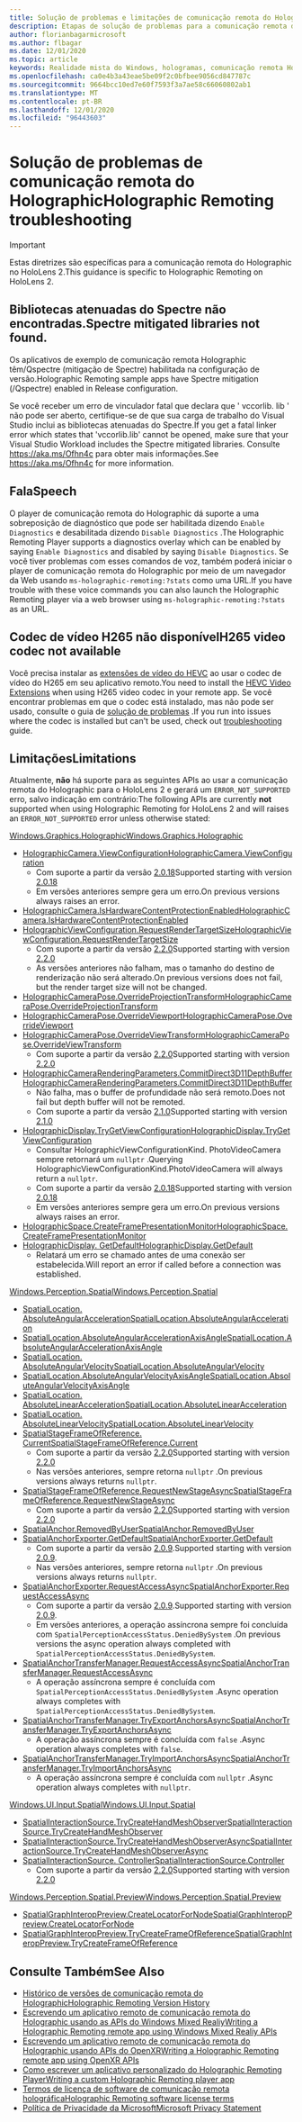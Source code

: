 ```yaml
---
title: Solução de problemas e limitações de comunicação remota do Holographic
description: Etapas de solução de problemas para a comunicação remota do Holographic no HoloLens 2.
author: florianbagarmicrosoft
ms.author: flbagar
ms.date: 12/01/2020
ms.topic: article
keywords: Realidade mista do Windows, hologramas, comunicação remota Holographic, renderização remota, renderização de rede, HoloLens, hologramas remotos, solução de problemas, ajuda, headset de realidade misturada, headset de realidade mista do Windows, headset de realidade virtual
ms.openlocfilehash: ca0e4b3a43eae5be09f2c0bfbee9056cd847787c
ms.sourcegitcommit: 9664bcc10ed7e60f7593f3a7ae58c66060802ab1
ms.translationtype: MT
ms.contentlocale: pt-BR
ms.lasthandoff: 12/01/2020
ms.locfileid: "96443603"
---
```

# <a name="holographic-remoting-troubleshooting"></a><span data-ttu-id="588ca-104">Solução de problemas de comunicação remota do Holographic</span><span class="sxs-lookup"><span data-stu-id="588ca-104">Holographic Remoting troubleshooting</span></span>

> [!IMPORTANT]
> <span data-ttu-id="588ca-105">Estas diretrizes são específicas para a comunicação remota do Holographic no HoloLens 2.</span><span class="sxs-lookup"><span data-stu-id="588ca-105">This guidance is specific to Holographic Remoting on HoloLens 2.</span></span>

## <a name="spectre-mitigated-libraries-not-found"></a><span data-ttu-id="588ca-106">Bibliotecas atenuadas do Spectre não encontradas.</span><span class="sxs-lookup"><span data-stu-id="588ca-106">Spectre mitigated libraries not found.</span></span>

<span data-ttu-id="588ca-107">Os aplicativos de exemplo de comunicação remota Holographic têm/Qspectre (mitigação de Spectre) habilitada na configuração de versão.</span><span class="sxs-lookup"><span data-stu-id="588ca-107">Holographic Remoting sample apps have Spectre mitigation (/Qspectre) enabled in Release configuration.</span></span>

<span data-ttu-id="588ca-108">Se você receber um erro de vinculador fatal que declara que ' vccorlib. lib ' não pode ser aberto, certifique-se de que sua carga de trabalho do Visual Studio inclui as bibliotecas atenuadas do Spectre.</span><span class="sxs-lookup"><span data-stu-id="588ca-108">If you get a fatal linker error which states that 'vccorlib.lib' cannot be opened, make sure that your Visual Studio Workload includes the Spectre mitigated libraries.</span></span> <span data-ttu-id="588ca-109">Consulte https://aka.ms/Ofhn4c para obter mais informações.</span><span class="sxs-lookup"><span data-stu-id="588ca-109">See https://aka.ms/Ofhn4c for more information.</span></span>

## <a name="speech"></a><span data-ttu-id="588ca-110">Fala</span><span class="sxs-lookup"><span data-stu-id="588ca-110">Speech</span></span>

<span data-ttu-id="588ca-111">O player de comunicação remota do Holographic dá suporte a uma sobreposição de diagnóstico que pode ser habilitada dizendo ```Enable Diagnostics``` e desabilitada dizendo ```Disable Diagnostics``` .</span><span class="sxs-lookup"><span data-stu-id="588ca-111">The Holographic Remoting Player supports a diagnostics overlay which can be enabled by saying ```Enable Diagnostics``` and disabled by saying ```Disable Diagnostics```.</span></span> <span data-ttu-id="588ca-112">Se você tiver problemas com esses comandos de voz, também poderá iniciar o player de comunicação remota do Holographic por meio de um navegador da Web usando ```ms-holographic-remoting:?stats``` como uma URL.</span><span class="sxs-lookup"><span data-stu-id="588ca-112">If you have trouble with these voice commands you can also launch the Holographic Remoting player via a web browser using ```ms-holographic-remoting:?stats``` as an URL.</span></span>

## <a name="h265-video-codec-not-available"></a><span data-ttu-id="588ca-113">Codec de vídeo H265 não disponível</span><span class="sxs-lookup"><span data-stu-id="588ca-113">H265 video codec not available</span></span>

<span data-ttu-id="588ca-114">Você precisa instalar as [extensões de vídeo do HEVC](https://www.microsoft.com/p/hevc-video-extensions/9nmzlz57r3t7) ao usar o codec de vídeo do H265 em seu aplicativo remoto.</span><span class="sxs-lookup"><span data-stu-id="588ca-114">You need to install the [HEVC Video Extensions](https://www.microsoft.com/p/hevc-video-extensions/9nmzlz57r3t7) when using H265 video codec in your remote app.</span></span> <span data-ttu-id="588ca-115">Se você encontrar problemas em que o codec está instalado, mas não pode ser usado, consulte o guia de [solução de problemas](https://docs.microsoft.com/azure/remote-rendering/resources/troubleshoot#h265-codec-not-available) .</span><span class="sxs-lookup"><span data-stu-id="588ca-115">If you run into issues where the codec is installed but can't be used, check out [troubleshooting](https://docs.microsoft.com/azure/remote-rendering/resources/troubleshoot#h265-codec-not-available) guide.</span></span>

## <a name="limitations"></a><span data-ttu-id="588ca-116">Limitações</span><span class="sxs-lookup"><span data-stu-id="588ca-116">Limitations</span></span>

<span data-ttu-id="588ca-117">Atualmente, **não** há suporte para as seguintes APIs ao usar a comunicação remota do Holographic para o HoloLens 2 e gerará um ```ERROR_NOT_SUPPORTED``` erro, salvo indicação em contrário:</span><span class="sxs-lookup"><span data-stu-id="588ca-117">The following APIs are currently **not** supported when using Holographic Remoting for HoloLens 2 and will raises an ```ERROR_NOT_SUPPORTED``` error unless otherwise stated:</span></span>

[<span data-ttu-id="588ca-118">Windows.Graphics.Holographic</span><span class="sxs-lookup"><span data-stu-id="588ca-118">Windows.Graphics.Holographic</span></span>](https://docs.microsoft.com/uwp/api/windows.graphics.holographic)

* [<span data-ttu-id="588ca-119">HolographicCamera.ViewConfiguration</span><span class="sxs-lookup"><span data-stu-id="588ca-119">HolographicCamera.ViewConfiguration</span></span>](https://docs.microsoft.com/uwp/api/windows.graphics.holographic.holographiccamera.viewconfiguration)
  - <span data-ttu-id="588ca-120">Com suporte a partir da versão [2.0.18](holographic-remoting-version-history.md#v2.0.18)</span><span class="sxs-lookup"><span data-stu-id="588ca-120">Supported starting with version [2.0.18](holographic-remoting-version-history.md#v2.0.18)</span></span>
  - <span data-ttu-id="588ca-121">Em versões anteriores sempre gera um erro.</span><span class="sxs-lookup"><span data-stu-id="588ca-121">On previous versions always raises an error.</span></span>
* [<span data-ttu-id="588ca-122">HolographicCamera.IsHardwareContentProtectionEnabled</span><span class="sxs-lookup"><span data-stu-id="588ca-122">HolographicCamera.IsHardwareContentProtectionEnabled</span></span>](https://docs.microsoft.com/uwp/api/windows.graphics.holographic.holographiccamera.ishardwarecontentprotectionenabled#Windows_Graphics_Holographic_HolographicCamera_IsHardwareContentProtectionEnabled)
* [<span data-ttu-id="588ca-123">HolographicViewConfiguration.RequestRenderTargetSize</span><span class="sxs-lookup"><span data-stu-id="588ca-123">HolographicViewConfiguration.RequestRenderTargetSize</span></span>](https://docs.microsoft.com/uwp/api/windows.graphics.holographic.holographicviewconfiguration.requestrendertargetsize#Windows_Graphics_Holographic_HolographicViewConfiguration_RequestRenderTargetSize_Windows_Foundation_Size_)
  - <span data-ttu-id="588ca-124">Com suporte a partir da versão [2.2.0](holographic-remoting-version-history.md#v2.2.0)</span><span class="sxs-lookup"><span data-stu-id="588ca-124">Supported starting with version [2.2.0](holographic-remoting-version-history.md#v2.2.0)</span></span>
  - <span data-ttu-id="588ca-125">As versões anteriores não falham, mas o tamanho do destino de renderização não será alterado.</span><span class="sxs-lookup"><span data-stu-id="588ca-125">On previous versions does not fail, but the render target size will not be changed.</span></span>
* [<span data-ttu-id="588ca-126">HolographicCameraPose.OverrideProjectionTransform</span><span class="sxs-lookup"><span data-stu-id="588ca-126">HolographicCameraPose.OverrideProjectionTransform</span></span>](https://docs.microsoft.com/uwp/api/windows.graphics.holographic.holographiccamerapose.overrideprojectiontransform)
* [<span data-ttu-id="588ca-127">HolographicCameraPose.OverrideViewport</span><span class="sxs-lookup"><span data-stu-id="588ca-127">HolographicCameraPose.OverrideViewport</span></span>](https://docs.microsoft.com/uwp/api/windows.graphics.holographic.holographiccamerapose.overrideviewport)
* [<span data-ttu-id="588ca-128">HolographicCameraPose.OverrideViewTransform</span><span class="sxs-lookup"><span data-stu-id="588ca-128">HolographicCameraPose.OverrideViewTransform</span></span>](https://docs.microsoft.com/uwp/api/windows.graphics.holographic.holographiccamerapose.overrideviewtransform)
  - <span data-ttu-id="588ca-129">Com suporte a partir da versão [2.2.0](holographic-remoting-version-history.md#v2.2.0)</span><span class="sxs-lookup"><span data-stu-id="588ca-129">Supported starting with version [2.2.0](holographic-remoting-version-history.md#v2.2.0)</span></span>
* [<span data-ttu-id="588ca-130">HolographicCameraRenderingParameters.CommitDirect3D11DepthBuffer</span><span class="sxs-lookup"><span data-stu-id="588ca-130">HolographicCameraRenderingParameters.CommitDirect3D11DepthBuffer</span></span>](https://docs.microsoft.com/uwp/api/windows.graphics.holographic.holographiccamerarenderingparameters.commitdirect3d11depthbuffer#Windows_Graphics_Holographic_HolographicCameraRenderingParameters_CommitDirect3D11DepthBuffer_Windows_Graphics_DirectX_Direct3D11_IDirect3DSurface_)
  - <span data-ttu-id="588ca-131">Não falha, mas o buffer de profundidade não será remoto.</span><span class="sxs-lookup"><span data-stu-id="588ca-131">Does not fail but depth buffer will not be remoted.</span></span>
  - <span data-ttu-id="588ca-132">Com suporte a partir da versão [2.1.0](holographic-remoting-version-history.md#v2.1.0)</span><span class="sxs-lookup"><span data-stu-id="588ca-132">Supported starting with version [2.1.0](holographic-remoting-version-history.md#v2.1.0)</span></span>
* [<span data-ttu-id="588ca-133">HolographicDisplay.TryGetViewConfiguration</span><span class="sxs-lookup"><span data-stu-id="588ca-133">HolographicDisplay.TryGetViewConfiguration</span></span>](https://docs.microsoft.com/uwp/api/windows.graphics.holographic.holographicdisplay.trygetviewconfiguration)
  - <span data-ttu-id="588ca-134">Consultar HolographicViewConfigurationKind. PhotoVideoCamera sempre retornará um ```nullptr``` .</span><span class="sxs-lookup"><span data-stu-id="588ca-134">Querying HolographicViewConfigurationKind.PhotoVideoCamera will always return a ```nullptr```.</span></span>
  - <span data-ttu-id="588ca-135">Com suporte a partir da versão [2.0.18](holographic-remoting-version-history.md#v2.0.18)</span><span class="sxs-lookup"><span data-stu-id="588ca-135">Supported starting with version [2.0.18](holographic-remoting-version-history.md#v2.0.18)</span></span>
  - <span data-ttu-id="588ca-136">Em versões anteriores sempre gera um erro.</span><span class="sxs-lookup"><span data-stu-id="588ca-136">On previous versions always raises an error.</span></span>
* [<span data-ttu-id="588ca-137">HolographicSpace.CreateFramePresentationMonitor</span><span class="sxs-lookup"><span data-stu-id="588ca-137">HolographicSpace.CreateFramePresentationMonitor</span></span>](https://docs.microsoft.com/uwp/api/windows.graphics.holographic.holographicspace.createframepresentationmonitor)
* [<span data-ttu-id="588ca-138">HolographicDisplay. GetDefault</span><span class="sxs-lookup"><span data-stu-id="588ca-138">HolographicDisplay.GetDefault</span></span>](https://docs.microsoft.com/uwp/api/windows.graphics.holographic.holographicdisplay.getdefault#Windows_Graphics_Holographic_HolographicDisplay_GetDefault)
  - <span data-ttu-id="588ca-139">Relatará um erro se chamado antes de uma conexão ser estabelecida.</span><span class="sxs-lookup"><span data-stu-id="588ca-139">Will report an error if called before a connection was established.</span></span>


[<span data-ttu-id="588ca-140">Windows.Perception.Spatial</span><span class="sxs-lookup"><span data-stu-id="588ca-140">Windows.Perception.Spatial</span></span>](https://docs.microsoft.com/uwp/api/windows.perception.spatial)

* [<span data-ttu-id="588ca-141">SpatialLocation. AbsoluteAngularAcceleration</span><span class="sxs-lookup"><span data-stu-id="588ca-141">SpatialLocation.AbsoluteAngularAcceleration</span></span>](https://docs.microsoft.com/uwp/api/windows.perception.spatial.spatiallocation.absoluteangularacceleration)
* [<span data-ttu-id="588ca-142">SpatialLocation.AbsoluteAngularAccelerationAxisAngle</span><span class="sxs-lookup"><span data-stu-id="588ca-142">SpatialLocation.AbsoluteAngularAccelerationAxisAngle</span></span>](https://docs.microsoft.com/uwp/api/windows.perception.spatial.spatiallocation.absoluteangularaccelerationaxisangle)
* [<span data-ttu-id="588ca-143">SpatialLocation. AbsoluteAngularVelocity</span><span class="sxs-lookup"><span data-stu-id="588ca-143">SpatialLocation.AbsoluteAngularVelocity</span></span>](https://docs.microsoft.com/uwp/api/windows.perception.spatial.spatiallocation.absoluteangularvelocity)
* [<span data-ttu-id="588ca-144">SpatialLocation.AbsoluteAngularVelocityAxisAngle</span><span class="sxs-lookup"><span data-stu-id="588ca-144">SpatialLocation.AbsoluteAngularVelocityAxisAngle</span></span>](https://docs.microsoft.com/uwp/api/windows.perception.spatial.spatiallocation.absoluteangularvelocityaxisangle)
* [<span data-ttu-id="588ca-145">SpatialLocation. AbsoluteLinearAcceleration</span><span class="sxs-lookup"><span data-stu-id="588ca-145">SpatialLocation.AbsoluteLinearAcceleration</span></span>](https://docs.microsoft.com/uwp/api/windows.perception.spatial.spatiallocation.absolutelinearacceleration)
* [<span data-ttu-id="588ca-146">SpatialLocation. AbsoluteLinearVelocity</span><span class="sxs-lookup"><span data-stu-id="588ca-146">SpatialLocation.AbsoluteLinearVelocity</span></span>](https://docs.microsoft.com/uwp/api/windows.perception.spatial.spatiallocation.absolutelinearvelocity)
* [<span data-ttu-id="588ca-147">SpatialStageFrameOfReference. Current</span><span class="sxs-lookup"><span data-stu-id="588ca-147">SpatialStageFrameOfReference.Current</span></span>](https://docs.microsoft.com/uwp/api/windows.perception.spatial.spatialstageframeofreference.current)
  - <span data-ttu-id="588ca-148">Com suporte a partir da versão [2.2.0](holographic-remoting-version-history.md#v2.2.0)</span><span class="sxs-lookup"><span data-stu-id="588ca-148">Supported starting with version [2.2.0](holographic-remoting-version-history.md#v2.2.0)</span></span>
  - <span data-ttu-id="588ca-149">Nas versões anteriores, sempre retorna ```nullptr``` .</span><span class="sxs-lookup"><span data-stu-id="588ca-149">On previous versions always returns ```nullptr```.</span></span>
* [<span data-ttu-id="588ca-150">SpatialStageFrameOfReference.RequestNewStageAsync</span><span class="sxs-lookup"><span data-stu-id="588ca-150">SpatialStageFrameOfReference.RequestNewStageAsync</span></span>](https://docs.microsoft.com/uwp/api/windows.perception.spatial.spatialstageframeofreference.requestnewstageasync)
  - <span data-ttu-id="588ca-151">Com suporte a partir da versão [2.2.0](holographic-remoting-version-history.md#v2.2.0)</span><span class="sxs-lookup"><span data-stu-id="588ca-151">Supported starting with version [2.2.0](holographic-remoting-version-history.md#v2.2.0)</span></span>
* [<span data-ttu-id="588ca-152">SpatialAnchor.RemovedByUser</span><span class="sxs-lookup"><span data-stu-id="588ca-152">SpatialAnchor.RemovedByUser</span></span>](https://docs.microsoft.com/uwp/api/windows.perception.spatial.spatialanchor.removedbyuser)
* [<span data-ttu-id="588ca-153">SpatialAnchorExporter.GetDefault</span><span class="sxs-lookup"><span data-stu-id="588ca-153">SpatialAnchorExporter.GetDefault</span></span>](https://docs.microsoft.com/uwp/api/windows.perception.spatial.spatialanchorexporter.getdefault
)
  - <span data-ttu-id="588ca-154">Com suporte a partir da versão [2.0.9](holographic-remoting-version-history.md#v2.0.9).</span><span class="sxs-lookup"><span data-stu-id="588ca-154">Supported starting with version [2.0.9](holographic-remoting-version-history.md#v2.0.9).</span></span> 
  - <span data-ttu-id="588ca-155">Nas versões anteriores, sempre retorna ```nullptr``` .</span><span class="sxs-lookup"><span data-stu-id="588ca-155">On previous versions always returns ```nullptr```.</span></span> 
* [<span data-ttu-id="588ca-156">SpatialAnchorExporter.RequestAccessAsync</span><span class="sxs-lookup"><span data-stu-id="588ca-156">SpatialAnchorExporter.RequestAccessAsync</span></span>](https://docs.microsoft.com/uwp/api/windows.perception.spatial.spatialanchorexporter.requestaccessasync
)
  - <span data-ttu-id="588ca-157">Com suporte a partir da versão [2.0.9](holographic-remoting-version-history.md#v2.0.9).</span><span class="sxs-lookup"><span data-stu-id="588ca-157">Supported starting with version [2.0.9](holographic-remoting-version-history.md#v2.0.9).</span></span> 
  - <span data-ttu-id="588ca-158">Em versões anteriores, a operação assíncrona sempre foi concluída com ```SpatialPerceptionAccessStatus.DeniedBySystem``` .</span><span class="sxs-lookup"><span data-stu-id="588ca-158">On previous versions the async operation always completed with ```SpatialPerceptionAccessStatus.DeniedBySystem```.</span></span>
* [<span data-ttu-id="588ca-159">SpatialAnchorTransferManager.RequestAccessAsync</span><span class="sxs-lookup"><span data-stu-id="588ca-159">SpatialAnchorTransferManager.RequestAccessAsync</span></span>](https://docs.microsoft.com/uwp/api/windows.perception.spatial.spatialanchortransfermanager.requestaccessasync#Windows_Perception_Spatial_SpatialAnchorTransferManager_RequestAccessAsync)
  - <span data-ttu-id="588ca-160">A operação assíncrona sempre é concluída com ```SpatialPerceptionAccessStatus.DeniedBySystem``` .</span><span class="sxs-lookup"><span data-stu-id="588ca-160">Async operation always completes with ```SpatialPerceptionAccessStatus.DeniedBySystem```.</span></span>
* [<span data-ttu-id="588ca-161">SpatialAnchorTransferManager.TryExportAnchorsAsync</span><span class="sxs-lookup"><span data-stu-id="588ca-161">SpatialAnchorTransferManager.TryExportAnchorsAsync</span></span>](https://docs.microsoft.com/uwp/api/windows.perception.spatial.spatialanchortransfermanager.tryexportanchorsasync#Windows_Perception_Spatial_SpatialAnchorTransferManager_TryExportAnchorsAsync_Windows_Foundation_Collections_IIterable_Windows_Foundation_Collections_IKeyValuePair_System_String_Windows_Perception_Spatial_SpatialAnchor___Windows_Storage_Streams_IOutputStream_)
  - <span data-ttu-id="588ca-162">A operação assíncrona sempre é concluída com ```false``` .</span><span class="sxs-lookup"><span data-stu-id="588ca-162">Async operation always completes with ```false```.</span></span>
* [<span data-ttu-id="588ca-163">SpatialAnchorTransferManager.TryImportAnchorsAsync</span><span class="sxs-lookup"><span data-stu-id="588ca-163">SpatialAnchorTransferManager.TryImportAnchorsAsync</span></span>](https://docs.microsoft.com/uwp/api/windows.perception.spatial.spatialanchortransfermanager.tryimportanchorsasync
)
  - <span data-ttu-id="588ca-164">A operação assíncrona sempre é concluída com ```nullptr``` .</span><span class="sxs-lookup"><span data-stu-id="588ca-164">Async operation always completes with ```nullptr```.</span></span>

[<span data-ttu-id="588ca-165">Windows.UI.Input.Spatial</span><span class="sxs-lookup"><span data-stu-id="588ca-165">Windows.UI.Input.Spatial</span></span>](https://docs.microsoft.com/uwp/api/windows.ui.input.spatial)

* [<span data-ttu-id="588ca-166">SpatialInteractionSource.TryCreateHandMeshObserver</span><span class="sxs-lookup"><span data-stu-id="588ca-166">SpatialInteractionSource.TryCreateHandMeshObserver</span></span>](https://docs.microsoft.com/uwp/api/windows.ui.input.spatial.spatialinteractionsource.trycreatehandmeshobserver#Windows_UI_Input_Spatial_SpatialInteractionSource_TryCreateHandMeshObserver)
* [<span data-ttu-id="588ca-167">SpatialInteractionSource.TryCreateHandMeshObserverAsync</span><span class="sxs-lookup"><span data-stu-id="588ca-167">SpatialInteractionSource.TryCreateHandMeshObserverAsync</span></span>](https://docs.microsoft.com/uwp/api/windows.ui.input.spatial.spatialinteractionsource.trycreatehandmeshobserverasync)
* [<span data-ttu-id="588ca-168">SpatialInteractionSource. Controller</span><span class="sxs-lookup"><span data-stu-id="588ca-168">SpatialInteractionSource.Controller</span></span>](https://docs.microsoft.com/uwp/api/windows.ui.input.spatial.spatialinteractionsource.controller#Windows_UI_Input_Spatial_SpatialInteractionSource_Controller)
  - <span data-ttu-id="588ca-169">Com suporte a partir da versão [2.2.0](holographic-remoting-version-history.md#v2.2.0)</span><span class="sxs-lookup"><span data-stu-id="588ca-169">Supported starting with version [2.2.0](holographic-remoting-version-history.md#v2.2.0)</span></span>

[<span data-ttu-id="588ca-170">Windows.Perception.Spatial.Preview</span><span class="sxs-lookup"><span data-stu-id="588ca-170">Windows.Perception.Spatial.Preview</span></span>](https://docs.microsoft.com/uwp/api/windows.perception.spatial.preview)

* [<span data-ttu-id="588ca-171">SpatialGraphInteropPreview.CreateLocatorForNode</span><span class="sxs-lookup"><span data-stu-id="588ca-171">SpatialGraphInteropPreview.CreateLocatorForNode</span></span>](https://docs.microsoft.com/uwp/api/windows.perception.spatial.preview.spatialgraphinteroppreview.createlocatorfornode)
* [<span data-ttu-id="588ca-172">SpatialGraphInteropPreview.TryCreateFrameOfReference</span><span class="sxs-lookup"><span data-stu-id="588ca-172">SpatialGraphInteropPreview.TryCreateFrameOfReference</span></span>](https://docs.microsoft.com/uwp/api/windows.perception.spatial.preview.spatialgraphinteroppreview.trycreateframeofreference)

## <a name="see-also"></a><span data-ttu-id="588ca-173">Consulte Também</span><span class="sxs-lookup"><span data-stu-id="588ca-173">See Also</span></span>
* [<span data-ttu-id="588ca-174">Histórico de versões de comunicação remota do Holographic</span><span class="sxs-lookup"><span data-stu-id="588ca-174">Holographic Remoting Version History</span></span>](holographic-remoting-version-history.md)
* [<span data-ttu-id="588ca-175">Escrevendo um aplicativo remoto de comunicação remota do Holographic usando as APIs do Windows Mixed Realiy</span><span class="sxs-lookup"><span data-stu-id="588ca-175">Writing a Holographic Remoting remote app using Windows Mixed Realiy APIs</span></span>](holographic-remoting-create-remote-wmr.md)
* [<span data-ttu-id="588ca-176">Escrevendo um aplicativo remoto de comunicação remota do Holographic usando APIs do OpenXR</span><span class="sxs-lookup"><span data-stu-id="588ca-176">Writing a Holographic Remoting remote app using OpenXR APIs</span></span>](holographic-remoting-create-remote-openxr.md)
* [<span data-ttu-id="588ca-177">Como escrever um aplicativo personalizado do Holographic Remoting Player</span><span class="sxs-lookup"><span data-stu-id="588ca-177">Writing a custom Holographic Remoting player app</span></span>](holographic-remoting-create-player.md)
* [<span data-ttu-id="588ca-178">Termos de licença de software de comunicação remota holográfica</span><span class="sxs-lookup"><span data-stu-id="588ca-178">Holographic Remoting software license terms</span></span>](https://docs.microsoft.com/legal/mixed-reality/microsoft-holographic-remoting-software-license-terms)
* [<span data-ttu-id="588ca-179">Política de Privacidade da Microsoft</span><span class="sxs-lookup"><span data-stu-id="588ca-179">Microsoft Privacy Statement</span></span>](https://go.microsoft.com/fwlink/?LinkId=521839)

